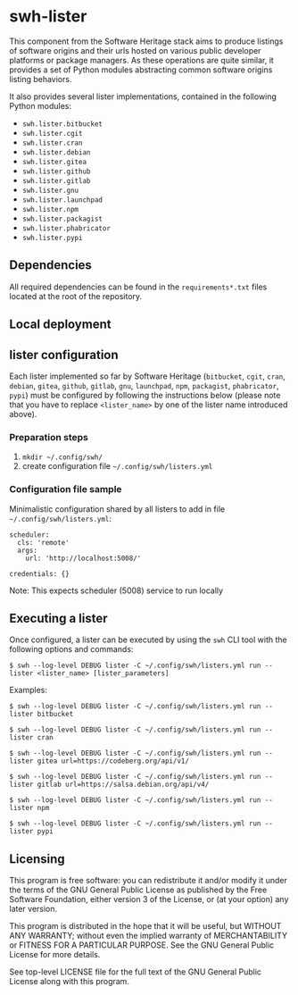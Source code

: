 swh-lister
==========

This component from the Software Heritage stack aims to produce listings
of software origins and their urls hosted on various public developer platforms
or package managers. As these operations are quite similar, it provides a set of
Python modules abstracting common software origins listing behaviors.

It also provides several lister implementations, contained in the
following Python modules:

- `swh.lister.bitbucket`
- `swh.lister.cgit`
- `swh.lister.cran`
- `swh.lister.debian`
- `swh.lister.gitea`
- `swh.lister.github`
- `swh.lister.gitlab`
- `swh.lister.gnu`
- `swh.lister.launchpad`
- `swh.lister.npm`
- `swh.lister.packagist`
- `swh.lister.phabricator`
- `swh.lister.pypi`

Dependencies
------------

All required dependencies can be found in the `requirements*.txt` files located
at the root of the repository.

Local deployment
----------------

## lister configuration

Each lister implemented so far by Software Heritage (`bitbucket`, `cgit`, `cran`, `debian`,
`gitea`, `github`, `gitlab`, `gnu`, `launchpad`, `npm`, `packagist`, `phabricator`, `pypi`)
must be configured by following the instructions below (please note that you have to replace
`<lister_name>` by one of the lister name introduced above).

### Preparation steps

1. `mkdir ~/.config/swh/`
2. create configuration file `~/.config/swh/listers.yml`

### Configuration file sample

Minimalistic configuration shared by all listers to add in file `~/.config/swh/listers.yml`:

```lang=yml
scheduler:
  cls: 'remote'
  args:
    url: 'http://localhost:5008/'

credentials: {}
```

Note: This expects scheduler (5008) service to run locally

## Executing a lister

Once configured, a lister can be executed by using the `swh` CLI tool with the
following options and commands:

```
$ swh --log-level DEBUG lister -C ~/.config/swh/listers.yml run --lister <lister_name> [lister_parameters]
```

Examples:

```
$ swh --log-level DEBUG lister -C ~/.config/swh/listers.yml run --lister bitbucket

$ swh --log-level DEBUG lister -C ~/.config/swh/listers.yml run --lister cran

$ swh --log-level DEBUG lister -C ~/.config/swh/listers.yml run --lister gitea url=https://codeberg.org/api/v1/

$ swh --log-level DEBUG lister -C ~/.config/swh/listers.yml run --lister gitlab url=https://salsa.debian.org/api/v4/

$ swh --log-level DEBUG lister -C ~/.config/swh/listers.yml run --lister npm

$ swh --log-level DEBUG lister -C ~/.config/swh/listers.yml run --lister pypi
```

Licensing
---------

This program is free software: you can redistribute it and/or modify it under
the terms of the GNU General Public License as published by the Free Software
Foundation, either version 3 of the License, or (at your option) any later
version.

This program is distributed in the hope that it will be useful, but WITHOUT ANY
WARRANTY; without even the implied warranty of MERCHANTABILITY or FITNESS FOR A
PARTICULAR PURPOSE.  See the GNU General Public License for more details.

See top-level LICENSE file for the full text of the GNU General Public License
along with this program.
